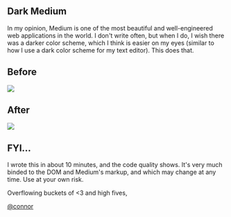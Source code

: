 ## Dark Medium

In my opinion, Medium is one of the most beautiful and
well-engineered web applications in the world. I don't write often, but
when I do, I wish there was a darker color scheme, which I think is
easier on my eyes (similar to how I use a dark color scheme for my text
editor). This does that.

## Before

![](http://f.cl.ly/items/45050E3L0a472h0e1q44/Screen%20Shot%202013-02-12%20at%202.14.34%20AM.png)

## After

![](http://f.cl.ly/items/0K1x462u3W1E0r1d3r2w/Screen%20Shot%202013-02-12%20at%202.14.38%20AM.png)

## FYI...

I wrote this in about 10 minutes, and the code quality shows. It's very
much binded to the DOM and Medium's markup, and which may change at any
time. Use at your own risk.

Overflowing buckets of <3 and high fives,

[@connor](http://twitter.com/connor)

